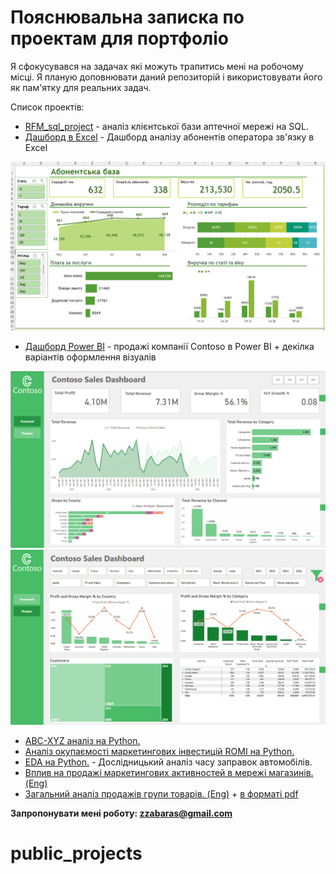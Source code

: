 # Пояснювальна записка по проектам для портфоліо

Я сфокусувався на задачах які можуть трапитись мені на робочому місці. Я планую доповнювати даний репозиторій і використовувати його як пам'ятку для реальних задач. 

Список проектів: 
- [RFM_sql_project](RFM-аналіз_аптеки.pdf) - аналіз клієнтської бази аптечної мережі на SQL. 
- [Дашборд в Excel](Аналіз_абонентів.xlsx) - Дашборд аналізу абонентів оператора зв'язку в Excel
  
![scrinshot](images/excel_dashboard.png)


- [Дашборд Power BI](SalesDashboardContoso.pbix) - продажі компанії Contoso в Power BI + декілка варіантів оформлення візуалів
  
![scrinshot](images/power_bi_dashboard_1.png)
![scrinshot](images/power_bi_dashboard_2.png)

- [ABC-XYZ аналіз на Python.](ABC_XYZ.ipynb)
- [Аналіз окупаємості маркетингових інвестицій ROMI на Python.](LTV_CAC.ipynb)
- [EDA на Python.](taxy_EDA.ipynb) - Дослідницький аналіз часу заправок автомобілів.
- [Вплив на продажі маркетингових активностей в мережі магазинів.(Eng)](marketing_impact.ipynb) 
- [Загальний аналіз продажів групи товарів. (Eng)](quantium.ipynb) + [в форматі pdf](quantium.pdf)

**Запропонувати мені роботу: zzabaras@gmail.com**

# public_projects
